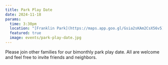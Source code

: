 ```yaml
---
title: Park Play Date
date: 2024-11-18
params:
  time: 3:30pm
  location: "[Franklin Park](https://maps.app.goo.gl/Gsia2sKAm2CsX56v5)"
  featured: true
  image: events/park-play-date.jpg
---
```


Please join other families for our bimonthly park play date. All are welcome and feel free to invite friends and neighbors.
